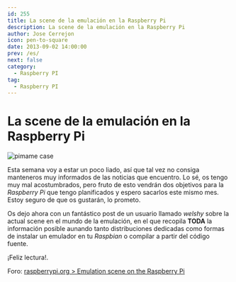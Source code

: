 ```yaml
---
id: 255
title: La scene de la emulación en la Raspberry Pi
description: La scene de la emulación en la Raspberry Pi
author: Jose Cerrejon
icon: pen-to-square
date: 2013-09-02 14:00:00
prev: /es/
next: false
category:
  - Raspberry PI
tag:
  - Raspberry PI
---
```


# La scene de la emulación en la Raspberry Pi

![pimame case](/images/pimame_case.jpg)

Esta semana voy a estar un poco liado, así que tal vez no consiga manteneros muy informados de las noticias que encuentro. Lo sé, os tengo muy mal acostumbrados, pero fruto de esto vendrán dos objetivos para la *Raspberry Pi* que tengo planificados y espero sacarlos este mismo mes. Estoy seguro de que os gustarán, lo prometo.

Os dejo ahora con un fantástico post de un usuario llamado *welshy* sobre la actual scene en el mundo de la emulación, en el que recopila **TODA** la información posible aunando tanto distribuciones dedicadas como formas de instalar un emulador en tu *Raspbian* o compilar a partir del código fuente.

¡Feliz lectura!.

Foro: [raspberrypi.org > Emulation scene on the Raspberry Pi](http://www.raspberrypi.org/phpBB3/viewtopic.php?t=54357&p=414414)
